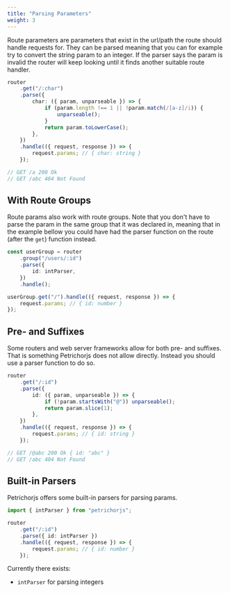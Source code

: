```yaml
---
title: "Parsing Parameters"
weight: 3
---
```


Route parameters are parameters that exist in the url/path the route should handle requests for. They can be parsed meaning that you can for example try to convert the string param to an integer. If the parser says the param is invalid the router will keep looking until it finds another suitable route handler.

```ts
router
    .get("/:char")
    .parse({
        char: ({ param, unparseable }) => {
            if (param.length !== 1 || !param.match(/[a-z]/i)) {
                unparseable();
            }
            return param.toLowerCase();
        },
    })
    .handle(({ request, response }) => {
        request.params; // { char: string }
    });

// GET /a 200 Ok
// GET /abc 404 Not Found
```

## With Route Groups

Route params also work with route groups. Note that you don't have to parse the param in the same group that it was declared in, meaning that in the example bellow you could have had the parser function on the route (after the `get`) function instead.

```ts
const userGroup = router
    .group("/users/:id")
    .parse({
        id: intParser,
    })
    .handle();

userGroup.get("/").handle(({ request, response }) => {
    request.params; // { id: number }
});
```

## Pre- and Suffixes

Some routers and web server frameworks allow for both pre- and suffixes. That is something Petrichorjs does not allow directly. Instead you should use a parser function to do so.

```ts
router
    .get("/:id")
    .parse({
        id: ({ param, unparseable }) => {
            if (!param.startsWith("@")) unparseable();
            return param.slice(1);
        },
    })
    .handle(({ request, response }) => {
        request.params; // { id: string }
    });

// GET /@abc 200 Ok { id: "abc" }
// GET /abc 404 Not Found
```

## Built-in Parsers

Petrichorjs offers some built-in parsers for parsing params.

```ts
import { intParser } from "petrichorjs";

router
    .get("/:id")
    .parse({ id: intParser })
    .handle(({ request, response }) => {
        request.params; // { id: number }
    });
```

Currently there exists:

-   `intParser` for parsing integers
